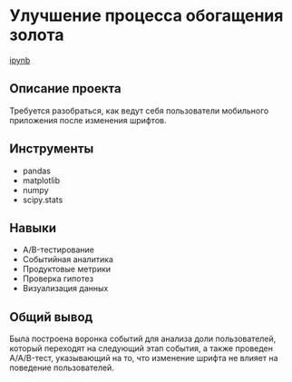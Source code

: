 # Улучшение процесса обогащения золота

[ipynb](https://github.com/puvkoevataisiia/Portfolio/blob/main/User%20behavior/%D0%90%D0%BD%D0%B0%D0%BB%D0%B8%D0%B7%20%D0%BF%D0%BE%D0%BB%D1%8C%D0%B7%D0%BE%D0%B2%D0%B0%D1%82%D0%B5%D0%BB%D1%8C%D1%81%D0%BA%D0%BE%D0%B3%D0%BE%20%D0%BF%D0%BE%D0%B2%D0%B5%D0%B4%D0%B5%D0%BD%D0%B8%D1%8F%20%D0%B2%20%D0%BC%D0%BE%D0%B1%D0%B8%D0%BB%D1%8C%D0%BD%D0%BE%D0%BC%20%D0%BF%D1%80%D0%B8%D0%BB%D0%BE%D0%B6%D0%B5%D0%BD%D0%B8%D0%B8.ipynb)

## Описание проекта
Требуется разобраться, как ведут себя пользователи мобильного приложения после изменения шрифтов.

## Инструменты
- pandas
- matplotlib
- numpy
- scipy.stats

## Навыки
- A/B-тестирование
- Событийная аналитика
- Продуктовые метрики
- Проверка гипотез
- Визуализация данных


## Общий вывод
Была построена воронка событий для анализа доли пользователей, который переходят на следующий этап события, а также проведен A/A/B-тест, указывающий на то, что изменение шрифта не влияет на поведение пользователей.
